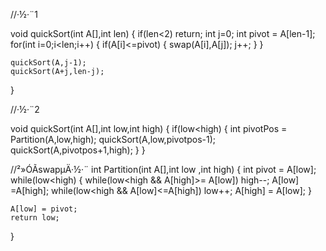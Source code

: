 //·½·¨1

void  quickSort(int A[],int len)
{
	if(len<2)
		return;
	int j=0;
	int pivot = A[len-1];
	for(int i=0;i<len;i++)
	{
		if(A[i]<=pivot)
		{
			swap(A[i],A[j]);
			j++;
		}
	}

	quickSort(A,j-1);
	quickSort(A+j,len-j);
}

//·½·¨2

void quickSort(int A[],int low,int high)
{
	if(low<high)
	{
		int pivotPos = Partition(A,low,high);
		quickSort(A,low,pivotpos-1);
		quickSort(A,pivotpos+1,high);
	}
}

//²»ÓÃswapµÄ·½·¨
int Partition(int A[],int low ,int high)
{
	int pivot = A[low];
	while(low<high)
	{
		while(low<high && A[high]>= A[low]) high--;
		A[low] =A[high];
		while(low<high && A[low]<=A[high]) low++;
		A[high] = A[low];
	}

	A[low] = pivot;
	return low;
}
